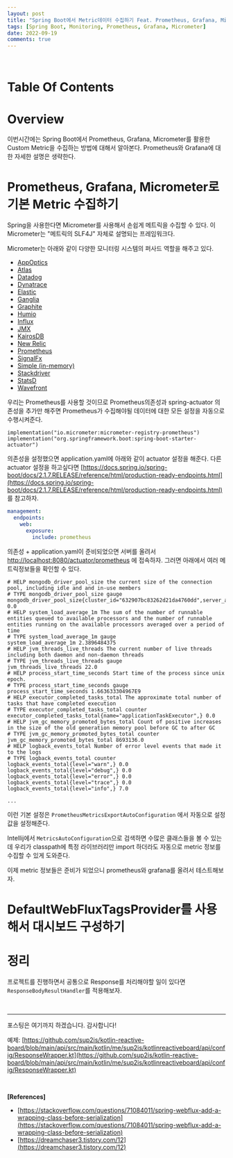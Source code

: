 ```yaml
---
layout: post
title: "Spring Boot에서 Metric데이터 수집하기 Feat. Prometheus, Grafana, Micrometer"
tags: [Spring Boot, Monitoring, Prometheus, Grafana, Micrometer]
date: 2022-09-19
comments: true
---
```


<br>



# Table Of Contents



# Overview

이번시간에는 Spring Boot에서 Prometheus, Grafana, Micrometer를 활용한 Custom Metric을 수집하는 방법에 대해서 알아본다. Prometheus와 Grafana에 대한 자세한 설명은 생략한다.



# Prometheus, Grafana, Micrometer로 기본 Metric 수집하기

Spring을 사용한다면 Micrometer를 사용해서 손쉽게 메트릭을 수집할 수 있다. 이 Micrometer는 "메트릭의 SLF4J" 자체로 설명되는 프레임워크다.

Micrometer는 아래와 같이 다양한 모니터링 시스템의 퍼사드 역할을 해주고 있다.

- [AppOptics](https://docs.spring.io/spring-boot/docs/current/reference/html/actuator.html#actuator.metrics.export.appoptics)
- [Atlas](https://docs.spring.io/spring-boot/docs/current/reference/html/actuator.html#actuator.metrics.export.atlas)
- [Datadog](https://docs.spring.io/spring-boot/docs/current/reference/html/actuator.html#actuator.metrics.export.datadog)
- [Dynatrace](https://docs.spring.io/spring-boot/docs/current/reference/html/actuator.html#actuator.metrics.export.dynatrace)
- [Elastic](https://docs.spring.io/spring-boot/docs/current/reference/html/actuator.html#actuator.metrics.export.elastic)
- [Ganglia](https://docs.spring.io/spring-boot/docs/current/reference/html/actuator.html#actuator.metrics.export.ganglia)
- [Graphite](https://docs.spring.io/spring-boot/docs/current/reference/html/actuator.html#actuator.metrics.export.graphite)
- [Humio](https://docs.spring.io/spring-boot/docs/current/reference/html/actuator.html#actuator.metrics.export.humio)
- [Influx](https://docs.spring.io/spring-boot/docs/current/reference/html/actuator.html#actuator.metrics.export.influx)
- [JMX](https://docs.spring.io/spring-boot/docs/current/reference/html/actuator.html#actuator.metrics.export.jmx)
- [KairosDB](https://docs.spring.io/spring-boot/docs/current/reference/html/actuator.html#actuator.metrics.export.kairos)
- [New Relic](https://docs.spring.io/spring-boot/docs/current/reference/html/actuator.html#actuator.metrics.export.newrelic)
- [Prometheus](https://docs.spring.io/spring-boot/docs/current/reference/html/actuator.html#actuator.metrics.export.prometheus)
- [SignalFx](https://docs.spring.io/spring-boot/docs/current/reference/html/actuator.html#actuator.metrics.export.signalfx)
- [Simple (in-memory)](https://docs.spring.io/spring-boot/docs/current/reference/html/actuator.html#actuator.metrics.export.simple)
- [Stackdriver](https://docs.spring.io/spring-boot/docs/current/reference/html/actuator.html#actuator.metrics.export.stackdriver)
- [StatsD](https://docs.spring.io/spring-boot/docs/current/reference/html/actuator.html#actuator.metrics.export.statsd)
- [Wavefront](https://docs.spring.io/spring-boot/docs/current/reference/html/actuator.html#actuator.metrics.export.wavefront)

우리는 Prometheus를 사용할 것이므로 Prometheus의존성과 spring-actuator 의존성을 추가만 해주면 Prometheus가 수집해야될 데이터에 대한 모든 설정을 자동으로 수행시켜준다. 

```
implementation("io.micrometer:micrometer-registry-prometheus")
implementation("org.springframework.boot:spring-boot-starter-actuator")
```

의존성을 설정했으면 application.yaml에 아래와 같이 actuator 설정을 해준다. 다른 actuator 설정을 하고싶다면 [https://docs.spring.io/spring-boot/docs/2.1.7.RELEASE/reference/html/production-ready-endpoints.html](https://docs.spring.io/spring-boot/docs/2.1.7.RELEASE/reference/html/production-ready-endpoints.html) 를 참고하자.

```yaml
management:
  endpoints:
    web:
      exposure:
        include: prometheus
```

의존성 + application.yaml이 준비되었으면 서버를 올려서 [http://localhost:8080/actuator/prometheus](http://localhost:8080/actuator/prometheus) 에 접속하자. 그러면 아래에서 여러 메트릭정보들을 확인할 수 있다.

```
# HELP mongodb_driver_pool_size the current size of the connection pool, including idle and and in-use members
# TYPE mongodb_driver_pool_size gauge
mongodb_driver_pool_size{cluster_id="632907bc83262d21da4760dd",server_address="localhost:27017",} 0.0
# HELP system_load_average_1m The sum of the number of runnable entities queued to available processors and the number of runnable entities running on the available processors averaged over a period of time
# TYPE system_load_average_1m gauge
system_load_average_1m 2.3896484375
# HELP jvm_threads_live_threads The current number of live threads including both daemon and non-daemon threads
# TYPE jvm_threads_live_threads gauge
jvm_threads_live_threads 22.0
# HELP process_start_time_seconds Start time of the process since unix epoch.
# TYPE process_start_time_seconds gauge
process_start_time_seconds 1.663633304967E9
# HELP executor_completed_tasks_total The approximate total number of tasks that have completed execution
# TYPE executor_completed_tasks_total counter
executor_completed_tasks_total{name="applicationTaskExecutor",} 0.0
# HELP jvm_gc_memory_promoted_bytes_total Count of positive increases in the size of the old generation memory pool before GC to after GC
# TYPE jvm_gc_memory_promoted_bytes_total counter
jvm_gc_memory_promoted_bytes_total 8693136.0
# HELP logback_events_total Number of error level events that made it to the logs
# TYPE logback_events_total counter
logback_events_total{level="warn",} 0.0
logback_events_total{level="debug",} 0.0
logback_events_total{level="error",} 0.0
logback_events_total{level="trace",} 0.0
logback_events_total{level="info",} 7.0

...
```

이런 기본 설정은 `PrometheusMetricsExportAutoConfiguration` 에서 자동으로 설정값을 설정해준다. 

Intellij에서 `MetricsAutoConfiguration`으로 검색하면 수많은 클래스들을 볼 수 있는데 우리가 classpath에 특정 라이브러리만 import 하더라도 자동으로 metric 정보를 수집할 수 있게 도와준다.



이제 metric 정보들은 준비가 되었으니 prometheus와 grafana를 올려서 테스트해보자.









# DefaultWebFluxTagsProvider를 사용해서 대시보드 구성하기













# 정리

프로젝트를 진행하면서 공통으로 Response를 처리해야할 일이 있다면 `ResponseBodyResultHandler`를 적용해보자.



<br>

***

포스팅은 여기까지 하겠습니다. 감사합니다!

예제: [https://github.com/sup2is/kotlin-reactive-board/blob/main/api/src/main/kotlin/me/sup2is/kotlinreactiveboard/api/config/ResponseWrapper.kt](https://github.com/sup2is/kotlin-reactive-board/blob/main/api/src/main/kotlin/me/sup2is/kotlinreactiveboard/api/config/ResponseWrapper.kt)

<br>

**[References]**

- [https://stackoverflow.com/questions/71084011/spring-webflux-add-a-wrapping-class-before-serialization](https://stackoverflow.com/questions/71084011/spring-webflux-add-a-wrapping-class-before-serialization)
- [https://dreamchaser3.tistory.com/12](https://dreamchaser3.tistory.com/12)
